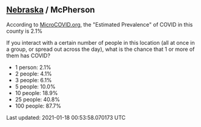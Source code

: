 
## [Nebraska](/united-states/nebraska) / McPherson

According to [MicroCOVID.org](http://microcovid.org),
the "Estimated Prevalence" of COVID in this county is 2.1%

If you interact with a certain number of people in this location
(all at once in a group, or spread out across the day), what is the chance that
1 or more of them has COVID?

- 1 person: 2.1%
- 2 people: 4.1%
- 3 people: 6.1%
- 5 people: 10.0%
- 10 people: 18.9%
- 25 people: 40.8%
- 100 people: 87.7%

Last updated: 2021-01-18 00:53:58.070173 UTC
